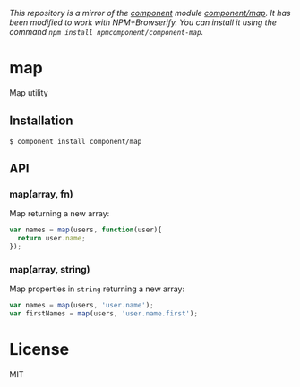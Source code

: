 *This repository is a mirror of the [component](http://component.io) module [component/map](http://github.com/component/map). It has been modified to work with NPM+Browserify. You can install it using the command `npm install npmcomponent/component-map`.*

# map

  Map utility

## Installation

    $ component install component/map

## API

### map(array, fn)

  Map returning a new array:

```js
var names = map(users, function(user){
  return user.name;
});
```

### map(array, string)

  Map properties in `string` returning a new array:

```js
var names = map(users, 'user.name');
var firstNames = map(users, 'user.name.first');
```

# License

  MIT
